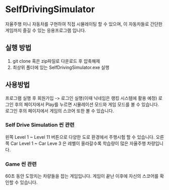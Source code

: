 # SelfDrivingSimulator
자율주행 미니 자동차를 구현하여 직접 시뮬레이팅 할 수 있으며, 이 자동차들로 간단한 게임까지 즐길 수 있는 응용프로그램 입니다.


## 실행 방법
1. git clone 혹은 zip파일로 다운로드 후 압축해제
2. 최상위 폴더에 있는 SelfDrivingSimulator.exe 실행


## 사용방법
프로그램 실행 후 회원가입 -> 로그인 실행(이때 닉네임은 랭킹 시스템에 활용 예정)
로그인 후의 페이지에서 Play를 누르면 시뮬레이션 모드와 게임 모드를 볼 수 있습니다.
로그인 후의 페이지에서 게임의 스코어 또한 볼 수 있습니다.

### Self Drive Simulation 씬 관련
왼쪽 Level 1 ~ Level 11 버튼으로 다양한 도로 환경에서 주행시험 할 수 있습니다.
오른쪽 Car Level 1 ~ Car Leve 3 은 레벨이 올라갈수록 학습량이 많은 자율주행 차량입니다.

### Game 씬 관련
60초 동안 도망치는 차량들을 잡는 게임입니다.
게임이 끝난 이후에 자신의 스코어를 확인할 수 있습니다.
